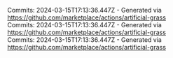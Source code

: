 Commits: 2024-03-15T17:13:36.447Z - Generated via https://github.com/marketplace/actions/artificial-grass
<br>
Commits: 2024-03-15T17:13:36.447Z - Generated via https://github.com/marketplace/actions/artificial-grass
<br>
Commits: 2024-03-15T17:13:36.447Z - Generated via https://github.com/marketplace/actions/artificial-grass
<br>
